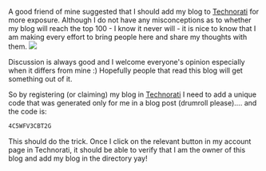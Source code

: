 A good friend of mine suggested that I should add my blog to [Technorati](http://www.technorati.com/) for more exposure. Although I do not have any misconceptions as to whether my blog will reach the top 100 - I know it never will - it is nice to know that I am making every effort to bring people here and share my thoughts with them.
<img class="post-image" src="{{ cdnUrl }}/files/2009-12-28-technorati.png" />

Discussion is always good and I welcome everyone's opinion especially when it differs from mine :) Hopefully people that read this blog will get something out of it.

So by registering (or claiming) my blog in [Technorati](http://www.technorati.com/) I need to add a unique code that was generated only for me in a blog post (drumroll please).... and the code is:

```html
4C5WFV3CBT2G
```

This should do the trick. Once I click on the relevant button in my account page in Technorati, it should be able to verify that I am the owner of this blog and add my blog in the directory yay!